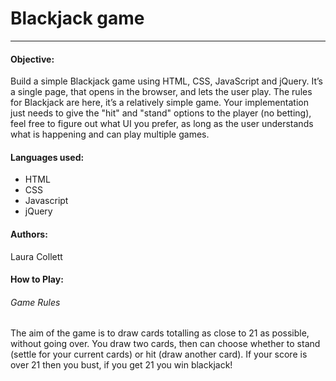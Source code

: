 # Blackjack game
---
#### Objective:
Build a simple Blackjack game using HTML, CSS, JavaScript and jQuery. It’s a single page, that opens in the browser, and lets the user play. The rules for Blackjack are here, it’s a relatively simple game. Your implementation just needs to give the "hit" and "stand" options to the player (no betting), feel free to figure out what UI you prefer, as long as the user understands what is happening and can play multiple games.

#### Languages used:

* HTML
* CSS
* Javascript
* jQuery

#### Authors:
Laura Collett

#### How to Play:

###### Game Rules
The aim of the game is to draw cards totalling as close to 21 as possible, without going over. You draw two cards, then can choose whether to stand (settle for your current cards) or hit (draw another card). If your score is over 21 then you bust, if you get 21 you win blackjack!